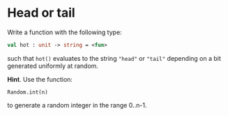 # Head or tail

Write a function with the following type:
```ocaml
val hot : unit -> string = <fun>
```
such that `hot()` evaluates to the string `"head"` or `"tail"` depending on a bit generated uniformly at random.

**Hint**. Use the function:
```
Random.int(n)
```
to generate a random integer in the range 0..n-1.
